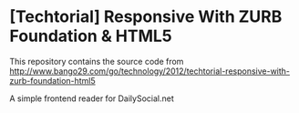 [Techtorial] Responsive With ZURB Foundation & HTML5
====================================================

This repository contains the source code from http://www.bango29.com/go/technology/2012/techtorial-responsive-with-zurb-foundation-html5

A simple frontend reader for DailySocial.net
